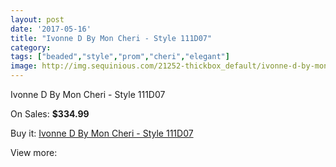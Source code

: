 ```yaml
---
layout: post
date: '2017-05-16'
title: "Ivonne D By Mon Cheri - Style 111D07"
category: 
tags: ["beaded","style","prom","cheri","elegant"]
image: http://img.sequinious.com/21252-thickbox_default/ivonne-d-by-mon-cheri-style-111d07.jpg
---
```

Ivonne D By Mon Cheri - Style 111D07

On Sales: **$334.99**
<a href="https://www.sequinious.com/9481-ivonne-d-by-mon-cheri-style-111d07.html"><amp-img layout="responsive" width="600" height="600" src="//img.sequinious.com/21252-thickbox_default/ivonne-d-by-mon-cheri-style-111d07.jpg" alt="Ivonne D By Mon Cheri - Style 111D07 0" /></a>

Buy it: [Ivonne D By Mon Cheri - Style 111D07](https://www.sequinious.com/9481-ivonne-d-by-mon-cheri-style-111d07.html "Ivonne D By Mon Cheri - Style 111D07")

View more: [](https://www.sequinious.com/- "")